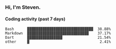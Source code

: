 ### Hi, I'm Steven.

#### Coding activity (past 7 days)
```
Bash      ▓▓▓▓▓▓▓▓▓▓▓▓▓▓▓▓▓▓▓▓▓▓▓▓▓▓▓▓▓▓  38.88%
Markdown  ▓▓▓▓▓▓▓▓▓▓▓▓▓▓▓▓▓▓▓▓▓▓▓▓▓▓▓▓    37.17%
Dart      ▓▓▓▓▓▓▓▓▓▓▓▓▓▓▓▓                21.54%
other     ▓                                2.41%
```
